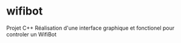 # wifibot

Projet C++
Réalisation d'une interface graphique et fonctionel pour controler un WifiBot
